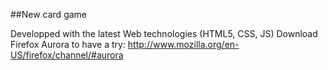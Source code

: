 ##New card game

Developped with the latest Web technologies (HTML5, CSS, JS)
Download Firefox Aurora to have a try:
http://www.mozilla.org/en-US/firefox/channel/#aurora